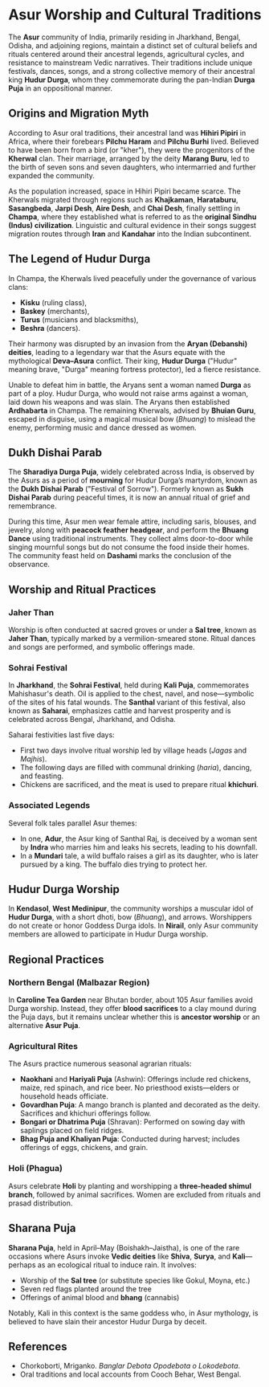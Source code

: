
# Asur Worship and Cultural Traditions

The **Asur** community of India, primarily residing in Jharkhand, Bengal, Odisha, and adjoining regions, maintain a distinct set of cultural beliefs and rituals centered around their ancestral legends, agricultural cycles, and resistance to mainstream Vedic narratives. Their traditions include unique festivals, dances, songs, and a strong collective memory of their ancestral king **Hudur Durga**, whom they commemorate during the pan-Indian **Durga Puja** in an oppositional manner.

## Origins and Migration Myth

According to Asur oral traditions, their ancestral land was **Hihiri Pipiri** in Africa, where their forebears **Pilchu Haram** and **Pilchu Burhi** lived. Believed to have been born from a bird (or "kher"), they were the progenitors of the **Kherwal** clan. Their marriage, arranged by the deity **Marang Buru**, led to the birth of seven sons and seven daughters, who intermarried and further expanded the community.

As the population increased, space in Hihiri Pipiri became scarce. The Kherwals migrated through regions such as **Khajkaman**, **Harataburu**, **Sasangbeda**, **Jarpi Desh**, **Aire Desh**, and **Chai Desh**, finally settling in **Champa**, where they established what is referred to as the **original Sindhu (Indus) civilization**. Linguistic and cultural evidence in their songs suggest migration routes through **Iran** and **Kandahar** into the Indian subcontinent.

## The Legend of Hudur Durga

In Champa, the Kherwals lived peacefully under the governance of various clans:

* **Kisku** (ruling class),
* **Baskey** (merchants),
* **Turus** (musicians and blacksmiths),
* **Beshra** (dancers).

Their harmony was disrupted by an invasion from the **Aryan (Debanshi) deities**, leading to a legendary war that the Asurs equate with the mythological **Deva–Asura** conflict. Their king, **Hudur Durga** ("Hudur" meaning brave, "Durga" meaning fortress protector), led a fierce resistance.

Unable to defeat him in battle, the Aryans sent a woman named **Durga** as part of a ploy. Hudur Durga, who would not raise arms against a woman, laid down his weapons and was slain. The Aryans then established **Ardhabarta** in Champa. The remaining Kherwals, advised by **Bhuian Guru**, escaped in disguise, using a magical musical bow (*Bhuang*) to mislead the enemy, performing music and dance dressed as women.

## Dukh Dishai Parab

The **Sharadiya Durga Puja**, widely celebrated across India, is observed by the Asurs as a period of **mourning** for Hudur Durga’s martyrdom, known as the **Dukh Dishai Parab** ("Festival of Sorrow"). Formerly known as **Sukh Dishai Parab** during peaceful times, it is now an annual ritual of grief and remembrance.

During this time, Asur men wear female attire, including saris, blouses, and jewelry, along with **peacock feather headgear**, and perform the **Bhuang Dance** using traditional instruments. They collect alms door-to-door while singing mournful songs but do not consume the food inside their homes. The community feast held on **Dashami** marks the conclusion of the observance.

## Worship and Ritual Practices

### Jaher Than

Worship is often conducted at sacred groves or under a **Sal tree**, known as **Jaher Than**, typically marked by a vermilion-smeared stone. Ritual dances and songs are performed, and symbolic offerings made.

### Sohrai Festival

In **Jharkhand**, the **Sohrai Festival**, held during **Kali Puja**, commemorates Mahishasur's death. Oil is applied to the chest, navel, and nose—symbolic of the sites of his fatal wounds. The **Santhal** variant of this festival, also known as **Saharai**, emphasizes cattle and harvest prosperity and is celebrated across Bengal, Jharkhand, and Odisha.

Saharai festivities last five days:

* First two days involve ritual worship led by village heads (*Jagas* and *Majhis*).
* The following days are filled with communal drinking (*haria*), dancing, and feasting.
* Chickens are sacrificed, and the meat is used to prepare ritual **khichuri**.

### Associated Legends

Several folk tales parallel Asur themes:

* In one, **Adur**, the Asur king of Santhal Raj, is deceived by a woman sent by **Indra** who marries him and leaks his secrets, leading to his downfall.
* In a **Mundari** tale, a wild buffalo raises a girl as its daughter, who is later pursued by a king. The buffalo dies trying to protect her.

## Hudur Durga Worship

In **Kendasol**, **West Medinipur**, the community worships a muscular idol of **Hudur Durga**, with a short dhoti, bow (*Bhuang*), and arrows. Worshippers do not create or honor Goddess Durga idols. In **Nirail**, only Asur community members are allowed to participate in Hudur Durga worship.

## Regional Practices

### Northern Bengal (Malbazar Region)

In **Caroline Tea Garden** near Bhutan border, about 105 Asur families avoid Durga worship. Instead, they offer **blood sacrifices** to a clay mound during the Puja days, but it remains unclear whether this is **ancestor worship** or an alternative **Asur Puja**.

### Agricultural Rites

The Asurs practice numerous seasonal agrarian rituals:

* **Naokhani** and **Hariyali Puja** (Ashwin): Offerings include red chickens, maize, red spinach, and rice beer. No priesthood exists—elders or household heads officiate.
* **Govardhan Puja**: A mango branch is planted and decorated as the deity. Sacrifices and khichuri offerings follow.
* **Bongari or Dhatrima Puja** (Shravan): Performed on sowing day with saplings placed on field ridges.
* **Bhag Puja and Khaliyan Puja**: Conducted during harvest; includes offerings of eggs, chickens, and grain.

### Holi (Phagua)

Asurs celebrate **Holi** by planting and worshipping a **three-headed shimul branch**, followed by animal sacrifices. Women are excluded from rituals and prasad distribution.

## Sharana Puja

**Sharana Puja**, held in April–May (Boishakh–Jaistha), is one of the rare occasions where Asurs invoke **Vedic deities** like **Shiva**, **Surya**, and **Kali**—perhaps as an ecological ritual to induce rain. It involves:

* Worship of the **Sal tree** (or substitute species like Gokul, Moyna, etc.)
* Seven red flags planted around the tree
* Offerings of animal blood and **bhang** (cannabis)

Notably, Kali in this context is the same goddess who, in Asur mythology, is believed to have slain their ancestor Hudur Durga by deceit.


## References

- Chorkoborti, Mriganko. *Banglar Debota Opodebota o Lokodebota*.
- Oral traditions and local accounts from Cooch Behar, West Bengal.
